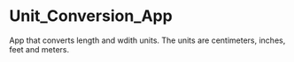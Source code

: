 # Unit_Conversion_App
App that converts length and wdith units. The units are centimeters, inches, feet and meters.
